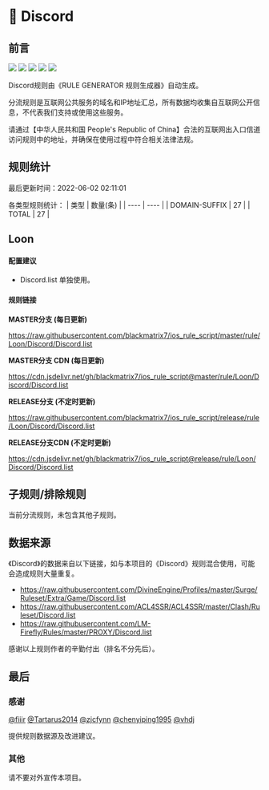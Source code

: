# 🧸 Discord

## 前言

![](https://shields.io/badge/-移除重复规则-ff69b4) ![](https://shields.io/badge/-DOMAIN与DOMAIN--SUFFIX合并-green) ![](https://shields.io/badge/-DOMAIN--SUFFIX间合并-critical) ![](https://shields.io/badge/-DOMAIN--SUFFIX与DOMAIN--KEYWORD合并-blue) ![](https://shields.io/badge/-IP--CIDR(6)合并-blueviolet) 

Discord规则由《RULE GENERATOR 规则生成器》自动生成。

分流规则是互联网公共服务的域名和IP地址汇总，所有数据均收集自互联网公开信息，不代表我们支持或使用这些服务。

请通过【中华人民共和国 People's Republic of China】合法的互联网出入口信道访问规则中的地址，并确保在使用过程中符合相关法律法规。

## 规则统计

最后更新时间：2022-06-02 02:11:01

各类型规则统计：
| 类型 | 数量(条)  | 
| ---- | ----  |
| DOMAIN-SUFFIX | 27  | 
| TOTAL | 27  | 


## Loon 

#### 配置建议
- Discord.list 单独使用。

#### 规则链接
**MASTER分支 (每日更新)**

https://raw.githubusercontent.com/blackmatrix7/ios_rule_script/master/rule/Loon/Discord/Discord.list

**MASTER分支 CDN (每日更新)**

https://cdn.jsdelivr.net/gh/blackmatrix7/ios_rule_script@master/rule/Loon/Discord/Discord.list

**RELEASE分支 (不定时更新)**

https://raw.githubusercontent.com/blackmatrix7/ios_rule_script/release/rule/Loon/Discord/Discord.list

**RELEASE分支CDN (不定时更新)**

https://cdn.jsdelivr.net/gh/blackmatrix7/ios_rule_script@release/rule/Loon/Discord/Discord.list

## 子规则/排除规则


当前分流规则，未包含其他子规则。

## 数据来源

《Discord》的数据来自以下链接，如与本项目的《Discord》规则混合使用，可能会造成规则大量重复。

- https://raw.githubusercontent.com/DivineEngine/Profiles/master/Surge/Ruleset/Extra/Game/Discord.list
- https://raw.githubusercontent.com/ACL4SSR/ACL4SSR/master/Clash/Ruleset/Discord.list
- https://raw.githubusercontent.com/LM-Firefly/Rules/master/PROXY/Discord.list


感谢以上规则作者的辛勤付出（排名不分先后）。

## 最后

### 感谢

[@fiiir](https://github.com/fiiir) [@Tartarus2014](https://github.com/Tartarus2014) [@zjcfynn](https://github.com/zjcfynn) [@chenyiping1995](https://github.com/chenyiping1995) [@vhdj](https://github.com/vhdj)

提供规则数据源及改进建议。

### 其他

请不要对外宣传本项目。